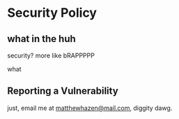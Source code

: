 # Security Policy

## what in the huh

security? more like bRAPPPPP

what

## Reporting a Vulnerability

just, email me at matthewhazen@mail.com, diggity dawg.
